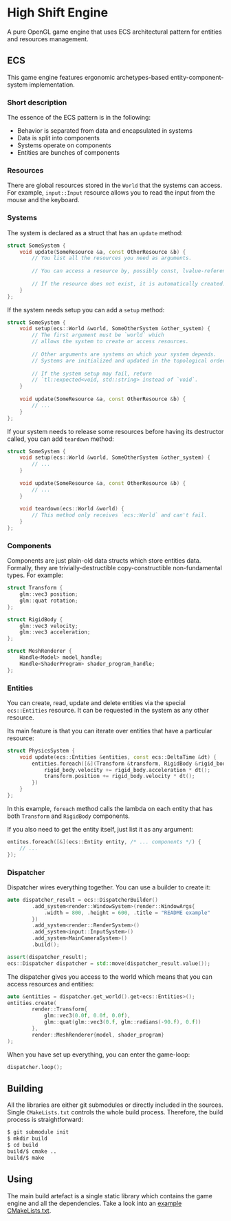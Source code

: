 # High Shift Engine

A pure OpenGL game engine that uses ECS architectural pattern for entities and resources management.

## ECS

This game engine features ergonomic archetypes-based entity-component-system implementation.

### Short description

The essence of the ECS pattern is in the following:
- Behavior is separated from data and encapsulated in systems
- Data is split into components
- Systems operate on components
- Entities are bunches of components

### Resources

There are global resources stored in the `World` that the systems can access. For example, `input::Input` resource allows you to read the input from the mouse and the keyboard.

### Systems

The system is declared as a struct that has an `update` method:
```c++
struct SomeSystem {
    void update(SomeResource &a, const OtherResource &b) {
        // You list all the resources you need as arguments.
        
        // You can access a resource by, possibly const, lvalue-reference.
        
        // If the resource does not exist, it is automatically created.
    }
};
```

If the system needs setup you can add a `setup` method:
```c++
struct SomeSystem {
    void setup(ecs::World &world, SomeOtherSystem &other_system) {
        // The first argument must be `world` which 
        // allows the system to create or access resources.
        
        // Other arguments are systems on which your system depends.
        // Systems are initialized and updated in the topological order.
        
        // If the system setup may fail, return 
        // `tl::expected<void, std::string> instead of `void`.
    }
    
    void update(SomeResource &a, const OtherResource &b) {
        // ...
    }
};
```

If your system needs to release some resources before having its destructor called, you can add `teardown` method:
```c++
struct SomeSystem {
    void setup(ecs::World &world, SomeOtherSystem &other_system) {
        // ...
    }
    
    void update(SomeResource &a, const OtherResource &b) {
        // ...
    }
    
    void teardown(ecs::World &world) {
        // This method only receives `ecs::World` and can't fail.
    }
};
```

### Components

Components are just plain-old data structs which store entities data. Formally, they are trivially-destructible copy-constructible non-fundamental types. For example:
```c++
struct Transform {
    glm::vec3 position;
    glm::quat rotation;
};

struct RigidBody {
    glm::vec3 velocity;
    glm::vec3 acceleration;
};

struct MeshRenderer {
    Handle<Model> model_handle;
    Handle<ShaderProgram> shader_program_handle;
};
```

### Entities

You can create, read, update and delete entities via the special `ecs::Entities` resource. It can be requested in the system as any other resource.

Its main feature is that you can iterate over entities that have a particular resource:
```c++
struct PhysicsSystem {
    void update(ecs::Entities &entities, const ecs::DeltaTime &dt) {
        entities.foreach([&](Transform &transform, RigidBody &rigid_body) {
            rigid_body.velocity += rigid_body.acceleration * dt();
            transform.position += rigid_body.velocity * dt();
        })
    }
};
```
In this example, `foreach` method calls the lambda on each entity that has both `Transform` and `RigidBody` components.

If you also need to get the entity itself, just list it as any argument:
```c++
entites.foreach([&](ecs::Entity entity, /* ... components */) {
    // ...
});
```

### Dispatcher

Dispatcher wires everything together. You can use a builder to create it:
```c++
auto dispatcher_result = ecs::DispatcherBuilder()
        .add_system<render::WindowSystem>(render::WindowArgs{
            .width = 800, .height = 600, .title = "README example"
        })
        .add_system<render::RenderSystem>()
        .add_system<input::InputSystem>()
        .add_system<MainCameraSystem>()
        .build();

assert(dispatcher_result);
ecs::Dispatcher dispatcher = std::move(dispatcher_result.value());
```

The dispatcher gives you access to the world which means that you can access resources and entities:

```c++
auto &entities = dispatcher.get_world().get<ecs::Entities>();
entities.create(
        render::Transform{
            glm::vec3(0.0f, 0.0f, 0.0f),
            glm::quat(glm::vec3(0.f, glm::radians(-90.f), 0.f))
        },
        render::MeshRenderer{model, shader_program}
);
```

When you have set up everything, you can enter the game-loop:
```c++
dispatcher.loop();
```

## Building

All the libraries are either git submodules or directly included in the sources. Single `CMakeLists.txt` controls the whole build process. Therefore, the build process is straightforward:
```bash
$ git submodule init
$ mkdir build
$ cd build
build/$ cmake ..
build/$ make
```

## Using

The main build artefact is a single static library which contains the game engine and all the dependencies. Take a look into an [example CMakeLists.txt](examples/lighting/CMakeLists.txt).